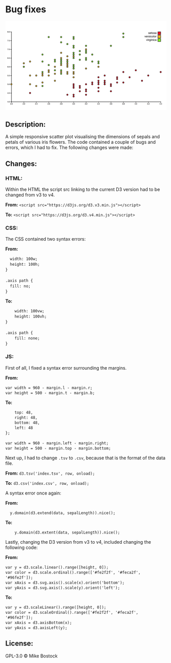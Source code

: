 # Bug fixes

![Result](preview.png)

## Description:
A simple responsive scatter plot visualising the dimensions of sepals and petals of various iris flowers.
The code contained a couple of bugs and errors, which I had to fix. The following changes were made:

## Changes:

### HTML:

Within the HTML the script src linking to the current D3 version had to be changed from v3 to v4.

**From:**
`<script src="https://d3js.org/d3.v3.min.js"></script>`


**To:**
`<script src="https://d3js.org/d3.v4.min.js"></script>`

### CSS:

The CSS contained two syntax errors:

**From:**
```svg {
  width: 100w;
  height: 100h;
}

.axis path {
  fill: no;
}
```

**To:**
```svg {
    width: 100vw;
    height: 100vh;
}

.axis path {
    fill: none;
}
```

### JS:
First of all, I fixed a syntax error surrounding the margins.

**From:**
```var margin = {top: 48, right: 48, bottom: 48, left: 48};
var width = 960 - margin.l - margin.r;
var height = 500 - margin.t - margin.b;
```

**To:**
```var margin = {
    top: 48,
    right: 48,
    bottom: 48,
    left: 48
};

var width = 960 - margin.left - margin.right;
var height = 500 - margin.top - margin.bottom;
```

Next up, I had to change `.tsv` to `.csv`, because that is the format of the data file.

**From:**
`d3.tsv('index.tsv', row, onload);`

**To:**
`d3.csv('index.csv', row, onload);`

A syntax error once again:

**From:**
```x.domain(d3.extend(data, sepalWidth)).nice();
  y.domain(d3.extend(data, sepalLength)).nice();
```

**To:**
```x.domain(d3.extent(data, sepalWidth)).nice();
    y.domain(d3.extent(data, sepalLength)).nice();
```

Lastly, changing the D3 version from v3 to v4, included changing the following code:

**From:**
```var x = d3.scale.linear().range([0, width]);
var y = d3.scale.linear().range([height, 0]);
var color = d3.scale.ordinal().range(['#fe2f2f', '#feca2f', '#96fe2f']);
var xAxis = d3.svg.axis().scale(x).orient('bottom');
var yAxis = d3.svg.axis().scale(y).orient('left');
```

**To:**
```var x = d3.scaleLinear().range([0, width]);
var y = d3.scaleLinear().range([height, 0]);
var color = d3.scaleOrdinal().range(['#fe2f2f', '#feca2f', '#96fe2f']);
var xAxis = d3.axisBottom(x);
var yAxis = d3.axisLeft(y);
```

## License:
GPL-3.0 &copy; Mike Bostock
